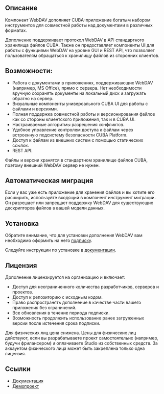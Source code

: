 ## Описание
Компонент WebDAV дополняет CUBA-приложение богатым набором инструментов для совместной работы над документами в различных форматах.

Дополнение поддерживает протокол WebDAV в API стандартного хранилища файлов CUBA. Также он предоставляет компоненты UI для работы с функциями WebDAV на уровне GUI и REST API, что позволяет пользователям обращаться к хранилищу файлов из сторонних клиентов.

## Возможности:
* Работа с документами в приложениях, поддерживающих WebDAV (например, MS Office), прямо с сервера. Нет необходимости вручную сохранять документы на локальный диск и загружать обратно на сервер.
* Визуальные компоненты универсального CUBA UI для работы с файлами и версиями.
* Полная поддержка совместной работы и версионирования файлов как со стороны клиентского приложения, так и в CUBA UI.
* Настраиваемые алгоритмы разрешения конфликтов.
* Удобное управление контролем доступа к файлам через встроенную подсистему безопасности CUBA Platform.
* Доступ к файлам из внешних систем с помощью статических ссылок.
* REST API.

Файлы и версии хранятся в стандартном хранилище файлов CUBA, поэтому внешний WebDAV сервер не нужен.

## Автоматическая миграция
Если у вас уже есть приложение для хранения файлов и вы хотите его расширить, используйте входящий в компонент инструмент миграции. Он разрешает или запрещает поддержку WebDAV для существующих дескрипторов файлов в вашей модели данных.

## Установка
Обратите внимание, что для установки дополнения WebDAV вам необходимо оформить на него [подписку](https://www.cuba-platform.com/store/#/store/studio).

Следуйте инструкции по установке в [документации](https://doc.cuba-platform.com/webdav-2.5/#_installation).

## Лицензия
Дополнение лицензируется на организацию и включает:

* Доступ для неограниченного количества разработчиков, серверов и проектов.
* Доступ к репозиторию с исходным кодом.
* Право распространять дополнение в качестве части вашего приложения без ограничений.
* Все обновления в течение периода подписки.
* Возможность продолжить использование ранее загруженных версии после истечения срока подписки.

Для физических лиц цена снижена. Цены для физических лиц действуют, если вы разрабатываете проект самостоятельно (например, будучи фрилансером) и оплачиваете Studio из собственных средств. За аккаунтом физического лица может быть закреплена только одна лицензия.

## Ссылки 
- [Документация](https://doc.cuba-platform.com/webdav-2.5/)
- [Демопроект](https://github.com/cuba-platform/webdav-demo)